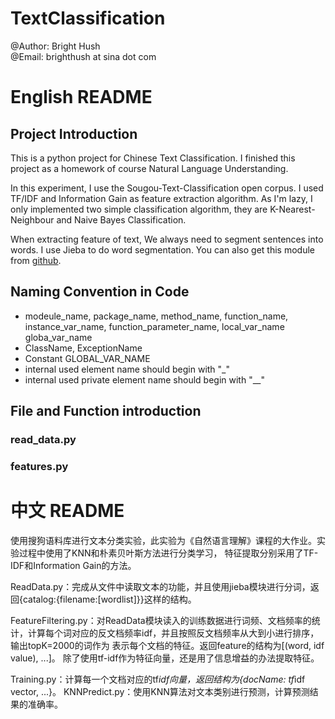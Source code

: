 ﻿TextClassification
==================

@Author: Bright Hush    
@Email: brighthush at sina dot com

# English README


## Project Introduction
This is a python project for Chinese Text Classification. I finished this project as a homework of course 
Natural Language Understanding. 

In this experiment, I use the Sougou-Text-Classification open corpus.
I used TF/IDF and Information Gain as feature extraction algorithm. As I'm lazy, I only implemented
two simple classification algorithm, they are K-Nearest-Neighbour and Naive Bayes Classification.

When extracting feature of text, We always need to segment sentences into words. I use Jieba to do word segmentation.
You can also get this module from [github](https://github.com/fxsjy/jieba).

## Naming Convention in Code
* modeule_name, package_name, method_name, function_name, instance_var_name, function_parameter_name, local_var_name
globa_var_name
* ClassName, ExceptionName
* Constant GLOBAL_VAR_NAME
* internal used element name should begin with "_"
* internal used private element name should begin with "__"

## File and Function introduction
### read_data.py

### features.py



# 中文 README
使用搜狗语料库进行文本分类实验，此实验为《自然语言理解》课程的大作业。实验过程中使用了KNN和朴素贝叶斯方法进行分类学习，
特征提取分别采用了TF-IDF和Information Gain的方法。

ReadData.py：完成从文件中读取文本的功能，并且使用jieba模块进行分词，返回{catalog:{filename:[wordlist]}}这样的结构。

FeatureFiltering.py：对ReadData模块读入的训练数据进行词频、文档频率的统计，计算每个词对应的反文档频率idf，并且按照反文档频率从大到小进行排序，输出topK=2000的词作为
表示每个文档的特征。返回feature的结构为[(word, idf value), ...]。
除了使用tf-idf作为特征向量，还是用了信息增益的办法提取特征。

Training.py：计算每一个文档对应的tf*idf向量，返回结构为{docName: tf*idf vector, ...}。
KNNPredict.py：使用KNN算法对文本类别进行预测，计算预测结果的准确率。



